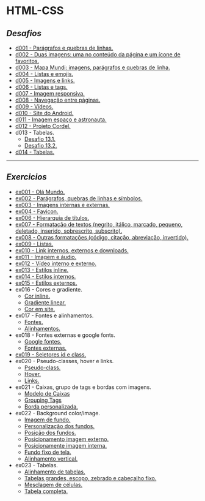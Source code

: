# **HTML-CSS**

## *Desafios*
- [d001 - Parágrafos e quebras de linhas.](https://fernandolink.github.io/HTML-CSS/desafios/d001)
- [d002 - Duas imagens: uma no conteúdo da página e um ícone de favoritos.](https://fernandolink.github.io/HTML-CSS/desafios/d002)
- [d003 - Mapa Mundi: imagens, parágrafos e quebras de linha.](https://fernandolink.github.io/HTML-CSS/desafios/d003)
- [d004 - Listas e emojis.](https://fernandolink.github.io/HTML-CSS/desafios/d004)
- [d005 - Imagens e links.](https://fernandolink.github.io/HTML-CSS/desafios/d005)
- [d006 - Listas e tags.](https://fernandolink.github.io/HTML-CSS/desafios/d006)
- [d007 - Imagem responsiva.](https://fernandolink.github.io/HTML-CSS/desafios/d007)
- [d008 - Navegação entre páginas.](https://fernandolink.github.io/HTML-CSS/desafios/d008)
- [d009 - Vídeos.](https://fernandolink.github.io/HTML-CSS/desafios/d009)
- [d010 - Site do Android.](https://fernandolink.github.io/HTML-CSS/desafios/d010)
- [d011 - Imagem espaço e astronauta.](https://fernandolink.github.io/HTML-CSS/desafios/d011)
- [d012 - Projeto Cordel.](https://fernandolink.github.io/HTML-CSS/desafios/d012)
- d013 - Tabelas.
  * [Desafio 13.1.](https://fernandolink.github.io/HTML-CSS/desafios/d013/desafio-13-01.html)
  * [Desafio 13.2.](https://fernandolink.github.io/HTML-CSS/desafios/d013/desafio-13-02.html)
- [d014 - Tabelas.](https://fernandolink.github.io/HTML-CSS/desafios/d014)
  
***

## *Exercicios*
- [ex001 - Olá Mundo.](https://fernandolink.github.io/HTML-CSS/exercicios/ex001)
- [ex002 - Parágrafos, quebras de linhas e símbolos.](https://fernandolink.github.io/HTML-CSS/exercicios/ex002)
- [ex003 - Imagens internas e externas.](https://fernandolink.github.io/HTML-CSS/exercicios/ex003)
- [ex004 - Favicon.](https://fernandolink.github.io/HTML-CSS/exercicios/ex004)
- [ex006 - Hierarquia de títulos.](https://fernandolink.github.io/HTML-CSS/exercicios/ex006)
- [ex007 - Formatação de textos (negrito, itálico, marcado, pequeno, deletado, inserido, sobrescrito, subscrito).](https://fernandolink.github.io/HTML-CSS/exercicios/ex007)
- [ex008 - Outras formatações (código, citação, abreviação, invertido).](https://fernandolink.github.io/HTML-CSS/exercicios/ex008)
- [ex009 - Listas.](https://fernandolink.github.io/HTML-CSS/exercicios/ex009)
- [ex010 - Link internos, externos e downloads.](https://fernandolink.github.io/HTML-CSS/exercicios/ex010)
- [ex011 - Imagem e áudio.](https://fernandolink.github.io/HTML-CSS/exercicios/ex011)
- [ex012 - Vídeo interno e externo.](https://fernandolink.github.io/HTML-CSS/exercicios/ex012)
- [ex013 - Estilos inline.](https://fernandolink.github.io/HTML-CSS/exercicios/ex013)
- [ex014 - Estilos internos.](https://fernandolink.github.io/HTML-CSS/exercicios/ex014)
- [ex015 - Estilos externos.](https://fernandolink.github.io/HTML-CSS/exercicios/ex015)
- ex016 - Cores e gradiente.
  * [Cor inline.](https://fernandolink.github.io/HTML-CSS/exercicios/ex016/cor01.html)
  * [Gradiente linear.](https://fernandolink.github.io/HTML-CSS/exercicios/ex016/cor02.html)
  * [Cor em site.](https://fernandolink.github.io/HTML-CSS/exercicios/ex016/cor03.html)
- ex017 - Fontes e alinhamentos.
  * [Fontes.](https://fernandolink.github.io/HTML-CSS/exercicios/ex017/font01.html)
  * [Alinhamentos.](https://fernandolink.github.io/HTML-CSS/exercicios/ex017/font02.html)
- ex018 - Fontes externas e google fonts.
  * [Google fontes.](https://fernandolink.github.io/HTML-CSS/exercicios/ex018/font01.html)
  * [Fontes externas.](https://fernandolink.github.io/HTML-CSS/exercicios/ex018/font02.html)
- [ex019 - Seletores id e class.](https://fernandolink.github.io/HTML-CSS/exercicios/ex019/seletor01.html)
- ex020 - Pseudo-classes, hover e links.
  * [Pseudo-class.](https://fernandolink.github.io/HTML-CSS/exercicios/ex020/pseudoclass.html)
  * [Hover.](https://fernandolink.github.io/HTML-CSS/exercicios/ex020/hover.html)
  * [Links.](https://fernandolink.github.io/HTML-CSS/exercicios/ex020/link.html)
- ex021 - Caixas, grupo de tags e bordas com imagens.  
  * [Modelo de Caixas](https://fernandolink.github.io/HTML-CSS/exercicios/ex021/caixa01.html)
  * [Grouping Tags](https://fernandolink.github.io/HTML-CSS/exercicios/ex021/caixa02.html)
  * [Borda personalizada.](https://fernandolink.github.io/HTML-CSS/exercicios/ex021/caixa03.html)
- ex022 - Background color/image. 
  * [Imagem de fundo.](https://fernandolink.github.io/HTML-CSS/exercicios/ex022/fundo001.html)
  * [Personalização dos fundos.](https://fernandolink.github.io/HTML-CSS/exercicios/ex022/fundo002.html)
  * [Posição dos fundos.](https://fernandolink.github.io/HTML-CSS/exercicios/ex022/fundo003.html)
  * [Posicionamento imagem externo.](https://fernandolink.github.io/HTML-CSS/exercicios/ex022/fundo004.html)
  * [Posicionamente imagem interna.](https://fernandolink.github.io/HTML-CSS/exercicios/ex022/fundo005.html)
  * [Fundo fixo de tela.](https://fernandolink.github.io/HTML-CSS/exercicios/ex022/fundo006.html)
  * [Alinhamento vertical.](https://fernandolink.github.io/HTML-CSS/exercicios/ex022/fundo007.html)
- ex023 - Tabelas.
   * [Alinhamento de tabelas.](https://fernandolink.github.io/HTML-CSS/exercicios/ex023/tabela001.html)
   * [Tabelas grandes, escopo, zebrado e cabeçalho fixo.](https://fernandolink.github.io/HTML-CSS/exercicios/ex023/tabela002.html)
   * [Mesclagem de células.](https://fernandolink.github.io/HTML-CSS/exercicios/ex023/tabela003.html)
   * [Tabela completa.](https://fernandolink.github.io/HTML-CSS/exercicios/ex023/tabela004.html)
